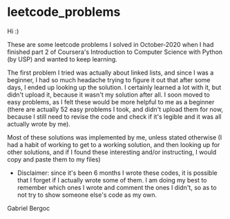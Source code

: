 # leetcode_problems
Hi :)

These are some leetcode problems I solved in October-2020 when I had finished part 2 of Coursera's Introduction to Computer Science with Python (by USP) and wanted to keep learning.

The first problem I tried was actually about linked lists, and since I was a beginner, I had so much headache trying to figure it out that after some days, I ended up looking up the solution. I certainly learned a lot with it, but didn't upload it, because it wasn't my solution after all. I soon moved to easy problems, as I felt these would be more helpful to me as a beginner (there are actually 52 easy problems I took, and didn't upload them for now, because I still need to revise the code and check if it's legible and it was all actually wrote by me).

Most of these solutions was implemented by me, unless stated otherwise (I had a habit of working to get to a working solution, and then looking up for other solutions, and if I found these interesting and/or instructing, I would copy and paste them to my files)

* Disclaimer: since it's been 6 months I wrote these codes, it is possible that I forget if I actually wrote some of them. I am doing my best to remember which ones I wrote and comment the ones I didn't, so as to not try to show someone else's code as my own. 


Gabriel Bergoc

